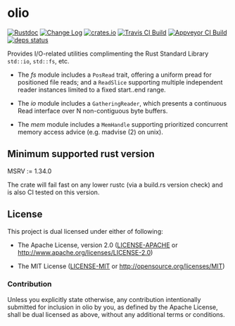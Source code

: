 # olio

[![Rustdoc](https://docs.rs/olio/badge.svg)](https://docs.rs/olio)
[![Change Log](https://img.shields.io/crates/v/olio.svg?maxAge=3600&label=change%20log&color=9cf)](https://github.com/dekellum/olio/blob/master/CHANGELOG.md)
[![crates.io](https://img.shields.io/crates/v/olio.svg?maxAge=3600)](https://crates.io/crates/olio)
[![Travis CI Build](https://travis-ci.org/dekellum/olio.svg?branch=master)](https://travis-ci.org/dekellum/olio)
[![Appveyor CI Build](https://ci.appveyor.com/api/projects/status/x5tf8nomocbl787w/branch/master?svg=true)](https://ci.appveyor.com/project/dekellum/olio)
[![deps status](https://deps.rs/repo/github/dekellum/olio/status.svg)](https://deps.rs/repo/github/dekellum/olio)

Provides I/O-related utilities complimenting the Rust Standard Library
`std::io`, `std::fs`, etc.

* The _fs_ module includes a `PosRead` trait, offering a uniform pread
  for positioned file reads; and a `ReadSlice` supporting multiple
  independent reader instances limited to a fixed start..end range.

* The _io_ module includes a `GatheringReader`, which presents a
  continuous Read interface over N non-contiguous byte buffers.

* The _mem_ module includes a `MemHandle` supporting prioritized
  concurrent memory access advice (e.g. madvise (2) on unix).

## Minimum supported rust version

MSRV := 1.34.0

The crate will fail fast on any lower rustc (via a build.rs version
check) and is also CI tested on this version.

## License

This project is dual licensed under either of following:

* The Apache License, version 2.0 ([LICENSE-APACHE](LICENSE-APACHE)
  or http://www.apache.org/licenses/LICENSE-2.0)

* The MIT License ([LICENSE-MIT](LICENSE-MIT)
  or http://opensource.org/licenses/MIT)

### Contribution

Unless you explicitly state otherwise, any contribution intentionally submitted
for inclusion in olio by you, as defined by the Apache License, shall be dual
licensed as above, without any additional terms or conditions.
